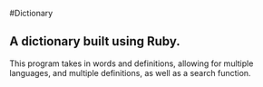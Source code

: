 #Dictionary

## A dictionary built using Ruby.

This program takes in words and definitions, allowing for multiple languages, and multiple definitions, as well as a search function. 
